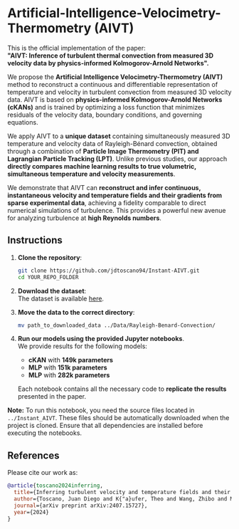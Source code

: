 # Artificial-Intelligence-Velocimetry-Thermometry (AIVT)

This is the official implementation of the paper:  
**"AIVT: Inference of turbulent thermal convection from measured 3D velocity data by physics-informed Kolmogorov-Arnold Networks".**

We propose the **Artificial Intelligence Velocimetry-Thermometry (AIVT)** method to reconstruct a continuous and differentiable representation of temperature and velocity in turbulent convection from measured 3D velocity data. AIVT is based on **physics-informed Kolmogorov-Arnold Networks (cKANs)** and is trained by optimizing a loss function that minimizes residuals of the velocity data, boundary conditions, and governing equations. 

We apply AIVT to a **unique dataset** containing simultaneously measured 3D temperature and velocity data of Rayleigh-Bénard convection, obtained through a combination of **Particle Image Thermometry (PIT) and Lagrangian Particle Tracking (LPT)**. Unlike previous studies, our approach **directly compares machine learning results to true volumetric, simultaneous temperature and velocity measurements**. 

We demonstrate that AIVT can **reconstruct and infer continuous, instantaneous velocity and temperature fields and their gradients from sparse experimental data**, achieving a fidelity comparable to direct numerical simulations of turbulence. This provides a powerful new avenue for analyzing turbulence at **high Reynolds numbers**.

## Instructions

1. **Clone the repository**:
   ```sh
   git clone https://github.com/jdtoscano94/Instant-AIVT.git
   cd YOUR_REPO_FOLDER
   ```

2. **Download the dataset**:  
   The dataset is available [here](https://drive.google.com/file/d/1HXJGubY4J2TN4DOuhFA5pu_6A2rw7FgM/view?usp=drive_link).

3. **Move the data to the correct directory**:  
   ```sh
   mv path_to_downloaded_data ../Data/Rayleigh-Benard-Convection/
   ```

4. **Run our models using the provided Jupyter notebooks**.  
   We provide results for the following models:
   - **cKAN** with **149k parameters**  
   - **MLP** with **151k parameters**  
   - **MLP** with **282k parameters**  

   Each notebook contains all the necessary code to **replicate the results** presented in the paper.

**Note:** To run this notebook, you need the source files located in `../Instant_AIVT`. These files should be automatically downloaded when the project is cloned. Ensure that all dependencies are installed before executing the notebooks.

## References

Please cite our work as:

```bibtex
@article{toscano2024inferring,
  title={Inferring turbulent velocity and temperature fields and their statistics from Lagrangian velocity measurements using physics-informed Kolmogorov-Arnold Networks},
  author={Toscano, Juan Diego and K{"a}ufer, Theo and Wang, Zhibo and Maxey, Martin and Cierpka, Christian and Karniadakis, George Em},
  journal={arXiv preprint arXiv:2407.15727},
  year={2024}
}
